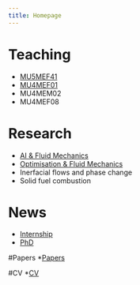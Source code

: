 ```yaml
---
title: Homepage
---
```


# Teaching

* [MU5MEF41](MU5MEF41/index.md)
* [MU4MEF01](MU4MEF01/index.md)
* MU4MEM02
* MU4MEF08

# Research

* [AI & Fluid Mechanics](AIFM/index.md)
* [Optimisation & Fluid Mechanics](OFM/index.md) 
* Inerfacial flows and phase change
* Solid fuel combustion

# News
* [Internship](STAGE/index.md)
* [PhD](PHD/index.md)

#Papers 
*[Papers](Papers/index.md)

#CV 
*[CV](CV/index.md)

